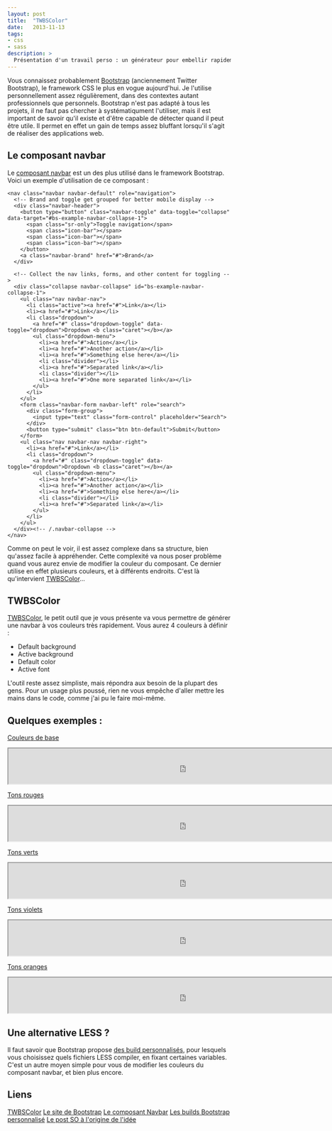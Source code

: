 ```yaml
---
layout: post
title:  "TWBSColor"
date:   2013-11-13
tags:
- css
- sass
description: >
  Présentation d'un travail perso : un générateur pour embellir rapidement vos navbars Bootstrap
---
```


Vous connaissez probablement [Bootstrap](http://getbootstrap.com/) (anciennement Twitter Bootstrap), le framework CSS le plus en vogue aujourd'hui. Je l'utilise personnellement assez régulièrement, dans des contextes autant professionnels que personnels.
Bootstrap n'est pas adapté à tous les projets, il ne faut pas chercher à systématiqument l'utiliser, mais il est important de savoir qu'il existe et d'être capable de détecter quand il peut être utile. Il permet en effet un gain de temps assez bluffant lorsqu'il s'agit de réaliser des applications web.

## Le composant navbar

Le [composant navbar](http://getbootstrap.com/components/#navbar) est un des plus utilisé dans le framework Bootstrap. Voici un exemple d'utilisation de ce composant :

	<nav class="navbar navbar-default" role="navigation">
	  <!-- Brand and toggle get grouped for better mobile display -->
	  <div class="navbar-header">
	    <button type="button" class="navbar-toggle" data-toggle="collapse" data-target="#bs-example-navbar-collapse-1">
	      <span class="sr-only">Toggle navigation</span>
	      <span class="icon-bar"></span>
	      <span class="icon-bar"></span>
	      <span class="icon-bar"></span>
	    </button>
	    <a class="navbar-brand" href="#">Brand</a>
	  </div>

	  <!-- Collect the nav links, forms, and other content for toggling -->
	  <div class="collapse navbar-collapse" id="bs-example-navbar-collapse-1">
	    <ul class="nav navbar-nav">
	      <li class="active"><a href="#">Link</a></li>
	      <li><a href="#">Link</a></li>
	      <li class="dropdown">
	        <a href="#" class="dropdown-toggle" data-toggle="dropdown">Dropdown <b class="caret"></b></a>
	        <ul class="dropdown-menu">
	          <li><a href="#">Action</a></li>
	          <li><a href="#">Another action</a></li>
	          <li><a href="#">Something else here</a></li>
	          <li class="divider"></li>
	          <li><a href="#">Separated link</a></li>
	          <li class="divider"></li>
	          <li><a href="#">One more separated link</a></li>
	        </ul>
	      </li>
	    </ul>
	    <form class="navbar-form navbar-left" role="search">
	      <div class="form-group">
	        <input type="text" class="form-control" placeholder="Search">
	      </div>
	      <button type="submit" class="btn btn-default">Submit</button>
	    </form>
	    <ul class="nav navbar-nav navbar-right">
	      <li><a href="#">Link</a></li>
	      <li class="dropdown">
	        <a href="#" class="dropdown-toggle" data-toggle="dropdown">Dropdown <b class="caret"></b></a>
	        <ul class="dropdown-menu">
	          <li><a href="#">Action</a></li>
	          <li><a href="#">Another action</a></li>
	          <li><a href="#">Something else here</a></li>
	          <li class="divider"></li>
	          <li><a href="#">Separated link</a></li>
	        </ul>
	      </li>
	    </ul>
	  </div><!-- /.navbar-collapse -->
	</nav>

Comme on peut le voir, il est assez complexe dans sa structure, bien qu'assez facile à appréhender. Cette complexité va nous poser problème quand vous aurez envie de modifier la couleur du composant. Ce dernier utilise en effet plusieurs couleurs, et à différents endroits. C'est là qu'intervient [TWBSColor](https://work.smarchal.com/twbscolor/)...

## TWBSColor

[TWBSColor](https://work.smarchal.com/twbscolor), le petit outil que je vous présente va vous permettre de générer une navbar à vos couleurs très rapidement. Vous aurez 4 couleurs à définir :
<ul>
	<li>Default background</li>
	<li>Active background</li>
	<li>Default color</li>
	<li>Active font</li>
</ul>
L'outil reste assez simpliste, mais répondra aux besoin de la plupart des gens. Pour un usage plus poussé, rien ne vous empêche d'aller mettre les mains dans le code, comme j'ai pu le faire moi-même.

## Quelques exemples :

[Couleurs de base](https://work.smarchal.com/twbscolor/css)
<center><iframe src="https://work.smarchal.com/twbscolor/navbar.php" width="800" height="80" scrolling="no"></iframe></center>

[Tons rouges](https://work.smarchal.com/twbscolor/css/e74c3cc0392becf0f1ffbbbc0)
<center><iframe src="https://work.smarchal.com/twbscolor/navbar.php?params=e74c3cc0392becf0f1ffbbbc0" width="800" height="80" scrolling="no"></iframe></center>

[Tons verts](https://work.smarchal.com/twbscolor/css/2ecc7127ae60ecf0f1d1ffed0)
<center><iframe src="https://work.smarchal.com/twbscolor/navbar.php?params=2ecc7127ae60ecf0f1d1ffed0" width="800" height="80" scrolling="no"></iframe></center>

[Tons violets](https://work.smarchal.com/twbscolor/css/9b59b68e44adecf0f1ecdbff0)
<center><iframe src="https://work.smarchal.com/twbscolor/navbar.php?params=9b59b68e44adecf0f1ecdbff0" width="800" height="80" scrolling="no"></iframe></center>

[Tons oranges](https://work.smarchal.com/twbscolor/css/e67e22d35400ecf0f1ffe6d10)
<center><iframe src="https://work.smarchal.com/twbscolor/navbar.php?params=e67e22d35400ecf0f1ffe6d10" width="800" height="80" scrolling="no"></iframe></center>

## Une alternative LESS ?

Il faut savoir que Bootstrap propose [des build personnalisés](http://getbootstrap.com/customize/), pour lesquels vous choisissez quels fichiers LESS compiler, en fixant certaines variables.
C'est un autre moyen simple pour vous de modifier les couleurs du composant navbar, et bien plus encore.

## Liens
[TWBSColor](http://blog.work.smarchal.com/twbscolor/)
[Le site de Bootstrap](http://getbootstrap.com/)
[Le composant Navbar](http://getbootstrap.com/components/#navbar)
[Les builds Bootstrap personnalisé](http://getbootstrap.com/customize/)
[Le post SO à l'origine de l'idée](http://stackoverflow.com/a/18529465/1238019)